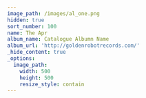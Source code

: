 ```yaml
---
image_path: /images/al_one.png
hidden: true
sort_number: 100
name: The Apr
album_name: Catalogue Albumn Name
album_url: 'http://goldenrobotrecords.com/'
_hide_content: true
_options:
  image_path:
    width: 500
    height: 500
    resize_style: contain
---
```

